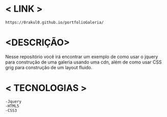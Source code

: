 # < LINK > 
    
    https://0rakul0.github.io/portfolioGaleria/

# <DESCRIÇÃO>

   Nesse repositório você irá encontrar um exemplo de como usar o jquery para 
   construção de uma galeria usando uma cdn, além de como usar CSS grig para construção de um layout fluido.

# < TECNOLOGIAS >
    -Jquery
    -HTML5
    -CSS3